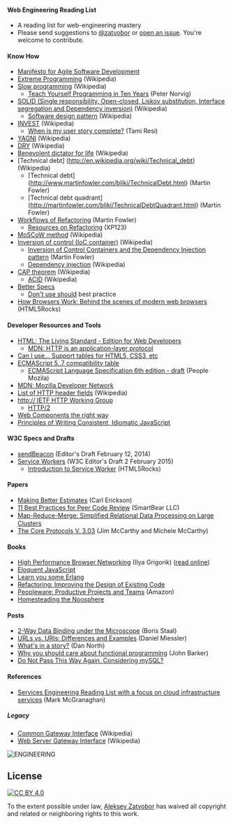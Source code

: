 #### Web Engineering Reading List

* A reading list for web-engineering mastery
* Please send suggestions to [@zatvobor](https://twitter.com/zatvobor) or [open an issue](https://github.com/zatvobor/web-engineering/issues). You're welcome to contribute.


#### Know How
* [Manifesto for Agile Software Development](http://www.agilemanifesto.org)
* [Extreme Programming](http://en.wikipedia.org/wiki/Extreme_programming) (Wikipedia)
* [Slow programming](https://en.wikipedia.org/wiki/Slow_programming) (Wikipedia)
    * [Teach Yourself Programming in Ten Years](http://norvig.com/21-days.html) (Peter Norvig)
* [SOLID (Single responsibility, Open-closed, Liskov substitution, Interface segregation and Dependency inversion)](http://en.wikipedia.org/wiki/SOLID_(object-oriented_design)) (Wikipedia)
    * [Software design pattern](https://en.wikipedia.org/wiki/Software_design_pattern) (Wikipedia)
* [INVEST](http://en.wikipedia.org/wiki/INVEST_(mnemonic)) (Wikipedia)
    * [When is my user story complete?](http://pivotallabs.com/when-is-my-user-story-complete/) (Tami Resi)
* [YAGNI](http://en.wikipedia.org/wiki/You_aren't_gonna_need_it) (Wikipedia)
* [DRY](https://en.wikipedia.org/wiki/Don%27t_repeat_yourself) (Wikipedia)
* [Benevolent dictator for life](https://en.wikipedia.org/wiki/Benevolent_dictator_for_life) (Wikipedia)
* [Technical debt] (http://en.wikipedia.org/wiki/Technical_debt) (Wikipedia)
    * [Technical debt] (http://www.martinfowler.com/bliki/TechnicalDebt.html) (Martin Fowler)
    * [Technical debt quadrant] (http://martinfowler.com/bliki/TechnicalDebtQuadrant.html) (Martin Fowler)
* [Workflows of Refactoring](http://martinfowler.com/articles/workflowsOfRefactoring/) (Martin Fowler)
    * [Resources on Refactoring](http://xp123.com/articles/resources-on-refactoring/) (XP123)
* [MoSCoW method](http://en.wikipedia.org/wiki/MoSCoW_method) (Wikipedia)
* [Inversion of control (IoC container)](http://en.wikipedia.org/wiki/Inversion_of_control) (Wikipedia)
    * [Inversion of Control Containers and the Dependency Injection pattern](http://martinfowler.com/articles/injection.html) (Martin Fowler)
    * [Dependency injection](http://en.wikipedia.org/wiki/Dependency_injection) (Wikipedia)
* [CAP theorem](http://en.wikipedia.org/wiki/CAP_theorem) (Wikipedia)
    * [ACID](http://en.wikipedia.org/wiki/ACID) (Wikipedia)
* [Better Specs](http://betterspecs.org)
    * [Don't use should](http://betterspecs.org/#should) best practice
* [How Browsers Work: Behind the scenes of modern web browsers](http://www.html5rocks.com/en/tutorials/internals/howbrowserswork/) (HTML5Rocks)


#### Developer Resources and Tools
* [HTML: The Living Standard - Edition for Web Developers](https://developers.whatwg.org)
    * [MDN: HTTP is an application-layer protocol](https://developer.mozilla.org/en-US/docs/Web/HTTP)
* [Can I use... Support tables for HTML5, CSS3, etc](http://caniuse.com)
* [ECMAScript 5..7 compatibility table](http://kangax.github.io/compat-table/es6/)
    * [ECMAScript Language Specification 6th edition - draft](https://people.mozilla.org/~jorendorff/es6-draft.html) (People Mozila)
* [MDN: Mozilla Developer Network](https://developer.mozilla.org/en-US/)
* [List of HTTP header fields](http://en.wikipedia.org/wiki/List_of_HTTP_header_fields) (Wikipedia)
* [http:// IETF HTTP Working Group](https://httpwg.github.io)
    * [HTTP/2](https://http2.github.io)
* [Web Components the right way](https://github.com/mateusortiz/webcomponents-the-right-way)
* [Principles of Writing Consistent, Idiomatic JavaScript](https://github.com/rwaldron/idiomatic.js)


#### W3C Specs and Drafts
* [sendBeacon](https://dvcs.w3.org/hg/webperf/raw-file/tip/specs/Beacon/Overview.html) (Editor's Draft February 12, 2014)
* [Service Workers](https://slightlyoff.github.io/ServiceWorker/spec/service_worker/) (W3C Editor's Draft 2 February 2015)
    * [Introduction to Service Worker](http://www.html5rocks.com/en/tutorials/service-worker/introduction/) (HTML5Rocks)


#### Papers
* [Making Better Estimates](http://spin.atomicobject.com/2008/11/26/making-better-estimates/) (Carl Erickson)
* [11 Best Practices for Peer Code Review](http://smartbear.com/SmartBear/media/pdfs/WP-CC-11-Best-Practices-of-Peer-Code-Review.pdf) (SmartBear LLC)
* [Map-Reduce-Merge: Simpliﬁed Relational Data Processing on Large Clusters](http://www.cs.duke.edu/courses/cps399.28/current/papers/sigmod07-YangDasdanEtAl-map_reduce_merge.pdf)
* [The Core Protocols V. 3.03](http://www.mccarthyshow.com/wp-content/uploads/2011/02/The+Core+Protocols+3.03.pdf) (Jim McCarthy and Michele McCarthy)

#### Books

* [High Performance Browser Networking](http://shop.oreilly.com/product/0636920028048.do) (Ilya Grigorik) ([read online](http://chimera.labs.oreilly.com/books/1230000000545/index.html))
* [Eloquent JavaScript](http://eloquentjavascript.net)
* [Learn you some Erlang](http://learnyousomeerlang.com/content)
* [Refactoring: Improving the Design of Existing Code](http://www.amazon.com/Refactoring-Improving-Design-Existing-Code/dp/0201485672)
* [Peopleware: Productive Projects and Teams](http://www.amazon.com/Peopleware-Productive-Projects-Second-Edition/dp/0932633439) (Amazon)
* [Homesteading the Noosphere](http://www.catb.org/~esr/writings/homesteading/homesteading/)


#### Posts

* [2-Way Data Binding under the Microscope](http://staal.io/blog/2014/02/05/2-way-data-binding-under-the-microscope) (Boris Staal)
* [URLs vs. URIs: Differences and Examples](http://www.danielmiessler.com/study/url_vs_uri/) (Daniel Miessler)
* [What's in a story?](http://dannorth.net/whats-in-a-story/) (Dan North)
* [Why you should care about functional programming](http://pivotallabs.com/why-you-should-care-about-functional-programming/) (John Barker)
* [Do Not Pass This Way Again. Considering mySQL?](http://grimoire.ca/mysql/choose-something-else)


#### References

* [Services Engineering Reading List with a focus on cloud infrastructure services](https://github.com/mmcgrana/services-engineering) (Mark McGranaghan)

##### Legacy

* [Common Gateway Interface](https://en.wikipedia.org/wiki/Common_Gateway_Interface) (Wikipedia)
* [Web Server Gateway Interface](https://en.wikipedia.org/wiki/Web_Server_Gateway_Interface) (Wikipedia)


![ENGINEERING](https://pp.vk.me/c619316/v619316752/9f31/2XJQkyKxkoc.jpg)


## License

[![CC BY 4.0](https://i.creativecommons.org/l/by/4.0/88x31.png)](http://creativecommons.org/licenses/by/4.0/)

To the extent possible under law, [Aleksey Zatvobor](http://zatvobor.github.io) has waived all copyright and related or neighboring rights to this work.
